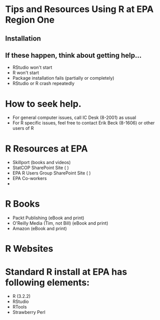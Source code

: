 # Tips and Resources Using R at EPA Region One #

## Installation ##

## If these happen, think about getting help... ##
* RStudio won't start
* R won't start
* Package installation fails (partially or completely)
* RStudio or R crash repeatedly


# How to seek help. #
* For general computer issues, call IC Desk (8-2001) as usual
* For R specific issues, feel free to contact Erik Beck (8-1606) or
other users of R

# R Resources at EPA #
* Skillport (books and videos)
* StatCOP SharePoint Site (  )
* EPA R Users Group SharePoint Site (  )
* EPA Co-workers
*

# R Books #
* Packt Publishing (eBook and print)
* O'Reilly Media (Tim, not Bill) (eBook and print)
* Amazon (eBook and print)


# R Websites #


# Standard R install at EPA has following elements: #
* R (3.2.2)
* RStudio
* RTools
* Strawberry Perl



